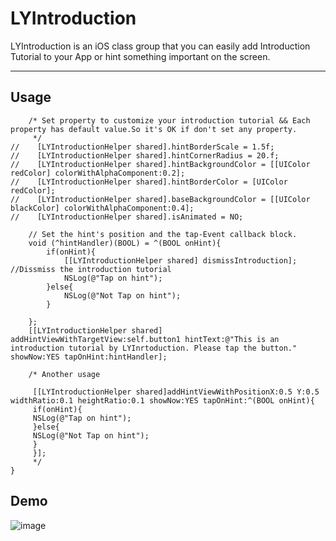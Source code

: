 # LYIntroduction
LYIntroduction is an iOS class group that you can easily add Introduction Tutorial to your App or hint something important on the screen.
***
## Usage
```obj-c
    /* Set property to customize your introduction tutorial && Each property has default value.So it's OK if don't set any property.
     */
//    [LYIntroductionHelper shared].hintBorderScale = 1.5f;
//    [LYIntroductionHelper shared].hintCornerRadius = 20.f;
//    [LYIntroductionHelper shared].hintBackgroundColor = [[UIColor redColor] colorWithAlphaComponent:0.2];
//    [LYIntroductionHelper shared].hintBorderColor = [UIColor redColor];
//    [LYIntroductionHelper shared].baseBackgroundColor = [[UIColor blackColor] colorWithAlphaComponent:0.4];
//    [LYIntroductionHelper shared].isAnimated = NO;
    
    // Set the hint's position and the tap-Event callback block.
    void (^hintHandler)(BOOL) = ^(BOOL onHint){
        if(onHint){
            [[LYIntroductionHelper shared] dismissIntroduction]; //Dissmiss the introduction tutorial
            NSLog(@"Tap on hint");
        }else{
            NSLog(@"Not Tap on hint");
        }
        
    };
    [[LYIntroductionHelper shared] addHintViewWithTargetView:self.button1 hintText:@"This is an introduction tutorial by LYInrtoduction. Please tap the button." showNow:YES tapOnHint:hintHandler];
    
    /* Another usage
     
     [[LYIntroductionHelper shared]addHintViewWithPositionX:0.5 Y:0.5 widthRatio:0.1 heightRatio:0.1 showNow:YES tapOnHint:^(BOOL onHint){
     if(onHint){
     NSLog(@"Tap on hint");
     }else{
     NSLog(@"Not Tap on hint");
     }
     }];
     */
}
```

## Demo
![image](https://github.com/RyanLeeLY/LYIntroduction/blob/master/DemoScreenShot.png)